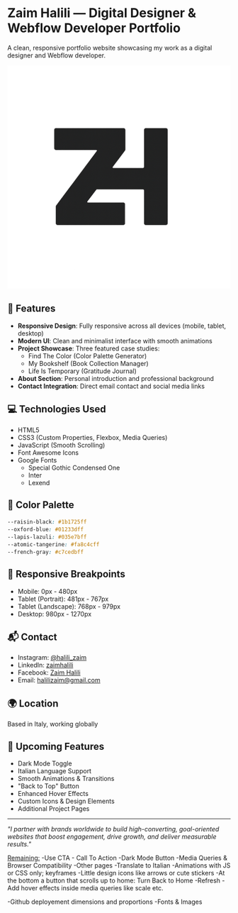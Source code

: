 # Zaim Halili — Digital Designer & Webflow Developer Portfolio

A clean, responsive portfolio website showcasing my work as a digital designer and Webflow developer.

![Portfolio Preview](assets/images/Logo.png)

## 🚀 Features

- **Responsive Design**: Fully responsive across all devices (mobile, tablet, desktop)
- **Modern UI**: Clean and minimalist interface with smooth animations
- **Project Showcase**: Three featured case studies:
  - Find The Color (Color Palette Generator)
  - My Bookshelf (Book Collection Manager)
  - Life Is Temporary (Gratitude Journal)
- **About Section**: Personal introduction and professional background
- **Contact Integration**: Direct email contact and social media links

## 💻 Technologies Used

- HTML5
- CSS3 (Custom Properties, Flexbox, Media Queries)
- JavaScript (Smooth Scrolling)
- Font Awesome Icons
- Google Fonts
  - Special Gothic Condensed One
  - Inter
  - Lexend

## 🎨 Color Palette

```css
--raisin-black: #1b1725ff
--oxford-blue: #01233dff
--lapis-lazuli: #035e7bff
--atomic-tangerine: #fa8c4cff
--french-gray: #c7cedbff
```

## 📱 Responsive Breakpoints

- Mobile: 0px - 480px
- Tablet (Portrait): 481px - 767px
- Tablet (Landscape): 768px - 979px
- Desktop: 980px - 1270px

## 📬 Contact

- Instagram: [@halili_zaim](http://instagram.com/halili_zaim)
- LinkedIn: [zaimhalili](https://www.linkedin.com/in/zaimhalili/)
- Facebook: [Zaim Halili](https://www.facebook.com/share/1Csp9VULH4/)
- Email: halilizaim@gmail.com

## 🌍 Location

Based in Italy, working globally

## 🚧 Upcoming Features

- Dark Mode Toggle
- Italian Language Support
- Smooth Animations & Transitions
- "Back to Top" Button
- Enhanced Hover Effects
- Custom Icons & Design Elements
- Additional Project Pages

---

*"I partner with brands worldwide to build high-converting, goal-oriented websites that boost engagement, drive growth, and deliver measurable results."*

<Remaining:>
    -Use CTA - Call To Action
    -Dark Mode Button
    -Media Queries & Browser Compatibility
    -Other pages
    -Translate to Italian
    -Animations with JS or CSS only; keyframes
    -Little design icons like arrows or cute stickers
    -At the bottom a button that scrolls up to home: Turn Back to Home
    -Refresh
    -Add hover effects inside media queries like scale etc.

<To be checked after finishing:>
    -Github deployement dimensions and proportions
    -Fonts & Images


